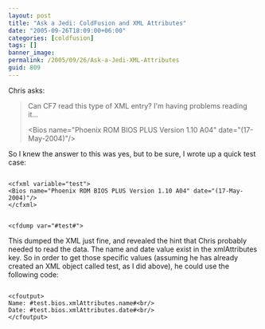 ```yaml
---
layout: post
title: "Ask a Jedi: ColdFusion and XML Attributes"
date: "2005-09-26T18:09:00+06:00"
categories: [coldfusion]
tags: []
banner_image: 
permalink: /2005/09/26/Ask-a-Jedi-XML-Attributes
guid: 809
---
```


Chris asks:

<blockquote>
Can CF7 read this type of XML entry?  I'm having problems reading it...

&lt;Bios name="Phoenix ROM BIOS PLUS Version 1.10 A04" date="(17-May-2004)"/&gt;
</blockquote>

So I knew the answer to this was yes, but to be sure, I wrote up a quick test case:

<code>
&lt;cfxml variable="test"&gt;
&lt;Bios name="Phoenix ROM BIOS PLUS Version 1.10 A04" date="(17-May-2004)"/&gt;
&lt;/cfxml&gt;

&lt;cfdump var="#test#"&gt;
</code>

This dumped the XML just fine, and revealed the hint that Chris probably needed to read the data. The name and date value exist in the xmlAttributes key. So in order to get those specific values (assuming he has already created an XML object called test, as I did above), he could use the following code:

<code>
&lt;cfoutput&gt;
Name: #test.bios.xmlAttributes.name#&lt;br/&gt;
Date: #test.bios.xmlAttributes.date#&lt;br/&gt;
&lt;/cfoutput&gt;
</code>
